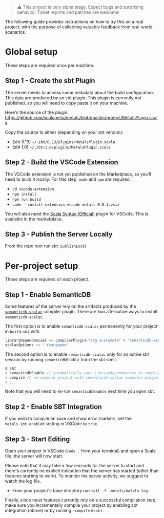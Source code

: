 > ⚠️ This project is very alpha stage. Expect bugs and surprising behavior. Ticket reports and patches are welcome!

The following guide provides instructions on how to try this on a real project, with the purpose
of collecting valuable feedback from real-world scenarios.

# Global setup
These steps are required once per machine.

## Step 1 - Create the sbt Plugin
The server needs to access some metadata about the build configuration. This data are produced by
an sbt plugin. This plugin is currently not published, so you will need to copy paste it on your machine.

Here's the source of the plugin: https://github.com/scalameta/metals/blob/master/project/MetalsPlugin.scala

Copy the source to either (depending on your sbt version):
- (sbt 0.13) `~/.sbt/0.13/plugins/MetalsPlugin.scala`
- (sbt 1.0) `~/.sbt/1.0/plugins/MetalsPlugin.scala`

## Step 2 - Build the VSCode Extension
The VSCode extension is not yet published on the Marketplace, so you'll need to build it locally.
For this step, `node` and `npm` are required.

- `cd vscode-extension`
- `npm install`
- `npm run build`
- `code --install-extension vscode-metals-0.0.1.vsix`

You will also need the [Scala Syntax (Official)](https://marketplace.visualstudio.com/items?itemName=scala-lang.scala) plugin for VSCode. This is available in the marketplace.

## Step 3 - Publish the Server Locally
From the repo root run `sbt publishLocal`

# Per-project setup
These steps are required on each project.

## Step 1 - Enable SemanticDB
Some features of the server rely on the artifacts produced by the [`semanticdb-scalac`](http://scalameta.org/tutorial/#semanticdb-scalac) compiler plugin.
There are two alternative ways to install `semanticdb-scalac`.

The first option is to enable `semanticdb-scalac` permanently for your project in `build.sbt` with:

```scala
libraryDependencies += compilerPlugin("org.scalameta" % "semanticdb-scalac" % "2.1.2" cross CrossVersion.full)
scalacOptions += "-Yrangepos"
```

The second option is to enable `semanticdb-scalac` only for an active sbt session by running `semanticdbEnable` from the sbt shell.
```scala
$ sbt
> semanticdbEnable // automatically runs libraryDependencies += compilerPlugin(...)
> compile // re-compile project with semanticdb-scalac compiler plugin
> ...
```
Note that you will need to re-run `semanticdbEnable` next time you open sbt.

## Step 2 - Enable SBT Integration

If you wish to compile on save and show error markers, set the `metals.sbt.enabled` setting in VSCode to `true`.

## Step 3 - Start Editing
Open your project in VSCode (`code .` from your terminal) and open a Scala file; the server will now start.

Please note that it may take a few seconds for the server to start and there's currently no explicit indication that the server has started (other than features starting to work).
To monitor the server activity, we suggest to watch the log file.

- From your project's base directory run `tail -f .metals/metals.log`.

Finally, since most features currently rely on a successful compilation step, make sure you incrementally compile your project by enabling sbt integration (above) or by running `~compile` in `sbt`.
